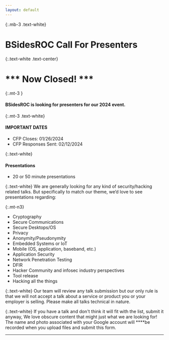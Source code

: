 ```yaml
---
layout: default
---
```

{:.mb-3 .text-white}
# BSidesROC Call For Presenters

{:.text-white .text-center}
# \*** Now Closed! **\*

{:.mt-3 }
#### BSidesROC is looking for presenters for our 2024 event.



{:.mt-3 .text-white}
#### IMPORTANT DATES
- CFP Closes: 01/26/2024
- CFP Responses Sent: 02/12/2024

{:.text-white}
#### Presentations
- 20 or 50 minute presentations

{:.text-white}
We are generally looking for any kind of security/hacking related talks. But specifically to match our theme, we’d love to see presentations regarding:

{:.mt-n3}
- Cryptography
- Secure Communications
- Secure Desktops/OS
- Privacy
- Anonymity/Pseudonymity
- Embedded Systems or IoT
- Mobile (OS, application, baseband, etc.)
- Application Security
- Network Penetration Testing
- DFIR
- Hacker Community and infosec industry perspectives
- Tool release
- Hacking all the things

{:.text-white}
Our team will review any talk submission but our only rule is that we will not accept a talk about a service or product you or your employer is selling. Please make all talks technical in nature.

{:.text-white}
If you have a talk and don't think it will fit with the list, submit it anyway, We love obscure content that might just what we are looking for!
The name and photo associated with your Google account will ****be recorded when you upload files and submit this form.

***